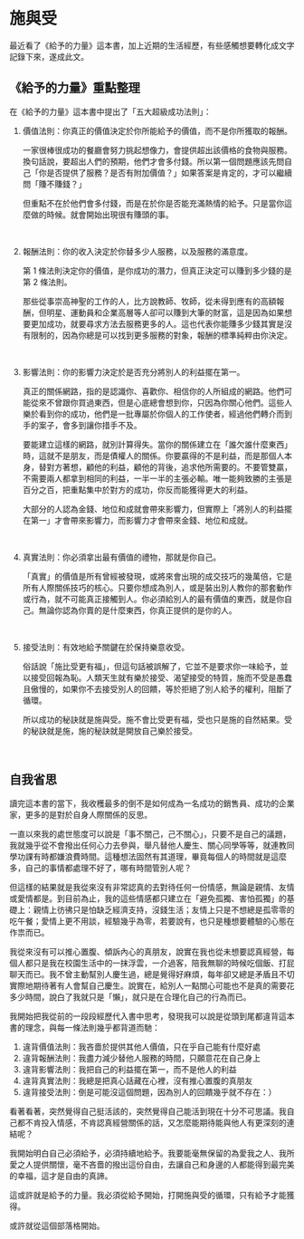 # 施與受


最近看了《給予的力量》這本書，加上近期的生活經歷，有些感觸想要轉化成文字記錄下來，遂成此文。

## 《給予的力量》重點整理

在《給予的力量》這本書中提出了「五大超級成功法則」：

1. 價值法則：你真正的價值決定於你所能給予的價值，而不是你所獲取的報酬。
    
    一家很棒很成功的餐廳會努力挑起想像力，會提供超出該價格的食物與服務。換句話說，要超出人們的預期，他們才會多付錢。所以第一個問題應該先問自己「你是否提供了服務？是否有附加價值？」如果答案是肯定的，才可以繼續問「賺不賺錢？」
    
    但重點不在於他們會多付錢，而是在於你是否能充滿熱情的給予。只是當你這麼做的時候。就會開始出現很有賺頭的事。

<br>
    
2. 報酬法則：你的收入決定於你替多少人服務，以及服務的滿意度。
    
    第 1 條法則決定你的價值，是你成功的潛力，但真正決定可以賺到多少錢的是第 2 條法則。
    
    那些從事崇高神聖的工作的人，比方說教師、牧師，從未得到應有的高額報酬，但明星、運動員和企業高層等人卻可以賺到大筆的財富，這是因為如果想要更加成功，就要尋求方法去服務更多的人。這也代表你能賺多少錢其實是沒有限制的，因為你總是可以找到更多服務的對象，報酬的標準純粹由你決定。

<br>

3. 影響法則：你的影響力決定於是否充分將別人的利益擺在第一。
    
    真正的關係網路，指的是認識你、喜歡你、相信你的人所組成的網路。他們可能從來不曾跟你買過東西，但是心底總會想到你，只因為你關心他們。這些人樂於看到你的成功，他們是一批專屬於你個人的工作使者，經過他們轉介而到手的案子，會多到讓你措手不及。
    
    要能建立這樣的網路，就別計算得失。當你的關係建立在「誰欠誰什麼東西」時，這就不是朋友，而是債權人的關係。你要贏得的不是利益，而是那個人本身，替對方著想，顧他的利益，顧他的背後，追求他所需要的。不要管雙贏，不需要兩人都拿到相同的利益，一半一半的主張必輸。唯一能夠致勝的主張是百分之百，把重點集中於對方的成功，你反而能獲得更大的利益。
    
    大部分的人認為金錢、地位和成就會帶來影響力，但實際上「將別人的利益擺在第一」才會帶來影響力，而影響力才會帶來金錢、地位和成就。

<br>

4. 真實法則：你必須拿出最有價值的禮物，那就是你自己。
    
    「真實」的價值是所有曾經被發現，或將來會出現的成交技巧的幾萬倍，它是所有人際關係技巧的核心。只要你想成為別人，或是裝出別人教你的那套動作或行為，就不可能真正接觸到人。你必須給別人的最有價值的東西，就是你自己。無論你認為你賣的是什麼東西，你真正提供的是你的人。

<br>

5. 接受法則：有效地給予關鍵在於保持樂意收受。
    
    俗話說「施比受更有福」，但這句話被誤解了，它並不是要求你一味給予，並以接受回報為恥。人類天生就有樂於接受、渴望接受的特質，施而不受是愚蠢且傲慢的，如果你不去接受別人的回饋，等於拒絕了別人給予的權利，阻斷了循環。
    
    所以成功的秘訣就是施與受。施不會比受更有福，受也只是施的自然結果。受的秘訣就是施，施的秘訣就是開放自己樂於接受。

<br>  

## 自我省思

讀完這本書的當下，我收穫最多的倒不是如何成為一名成功的銷售員、成功的企業家，更多的是對於自身人際關係的反思。

一直以來我的處世態度可以說是「事不關己，己不關心」，只要不是自己的議題，我就幾乎從不會撥出任何心力去參與，舉凡替他人慶生、關心同學等等，就連教同學功課有時都嫌浪費時間。這種想法固然有其道理，畢竟每個人的時間就是這麼多，自己的事情都處理不好了，哪有時間管別人呢？

但這樣的結果就是我從來沒有非常認真的去對待任何一份情感，無論是親情、友情或愛情都是。到目前為止，我的這些情感都只建立在「避免孤獨、害怕孤獨」的基礎上：親情上彷彿只是怕缺乏經濟支持，沒錢生活；友情上只是不想總是孤零零的吃午餐；愛情上更不用談，經驗幾乎為零，若要說有，也只是種想要體驗的心態在作祟而已。

我從來沒有可以推心置腹、傾訴內心的真朋友，說實在我也從未想要認真經營，每個人都只是我在校園生活中的一抹浮雲，一介過客，陪我無聊的時候吃個飯、打屁聊天而已。我不曾主動幫別人慶生過，總是覺得好麻煩，每年卻又總是矛盾且不切實際地期待著有人會幫自己慶生。說實在，給別人一點關心可能也不是真的需要花多少時間，說白了我就只是「懶」，就只是在合理化自己的行為而已。

我開始把我從前的一段段經歷代入書中思考，發現我可以說是從頭到尾都違背這本書的理念，與每一條法則幾乎都背道而馳：

1. 違背價值法則：我吝嗇於提供其他人價值，只在乎自己能有什麼好處
2. 違背報酬法則：我盡力減少替他人服務的時間，只願意花在自己身上
3. 違背影響法則：我把自己的利益擺在第一，而不是他人的利益
4. 違背真實法則：我總是把真心話藏在心裡，沒有推心置腹的真朋友
5. 違背接受法則：倒是可能沒這個問題，因為別人的回饋幾乎就不存在：）

看著看著，突然覺得自己挺活該的，突然覺得自己能活到現在十分不可思議。我自己都不肯投入情感，不肯認真經營關係的話，又怎麼能期待能與他人有更深刻的連結呢？

我開始明白自己必須給予，必須持續地給予。我要能毫無保留的為愛我之人、我所愛之人提供關懷，毫不吝嗇的撥出這份自由，去讓自己和身邊的人都能得到最完美的幸福，這才是自由的真諦。

這或許就是給予的力量。我必須從給予開始，打開施與受的循環，只有給予才能獲得。

或許就從這個部落格開始。
